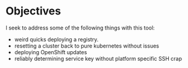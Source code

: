 Objectives
==========

I seek to address some of the following things with this tool:

 - weird quicks deploying a registry.
 - resetting a cluster back to pure kubernetes without issues
 - deploying OpenShift updates
 - reliably determining service key without platform specific SSH crap
